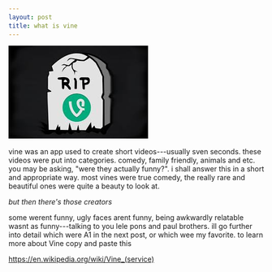 ```yaml
---
layout: post
title: what is vine
---
```


![blog header](/images/ripvine.png)

vine was an app used to create short videos---usually sven seconds. these videos were put into categories. comedy, family friendly, animals and etc. you may be asking, "were they actually funny?". i shall answer this in a short and appropriate way.
most vines were true comedy, the really rare and beautiful ones were quite a beauty to look at.

*but then there's those creators*

some werent funny, ugly faces arent funny, being awkwardly relatable wasnt as funny---talking to you lele pons and paul brothers. ill go further into detail which were A1 in the next post, or which wee my favorite. to learn more about Vine copy and paste this

  https://en.wikipedia.org/wiki/Vine_(service)
